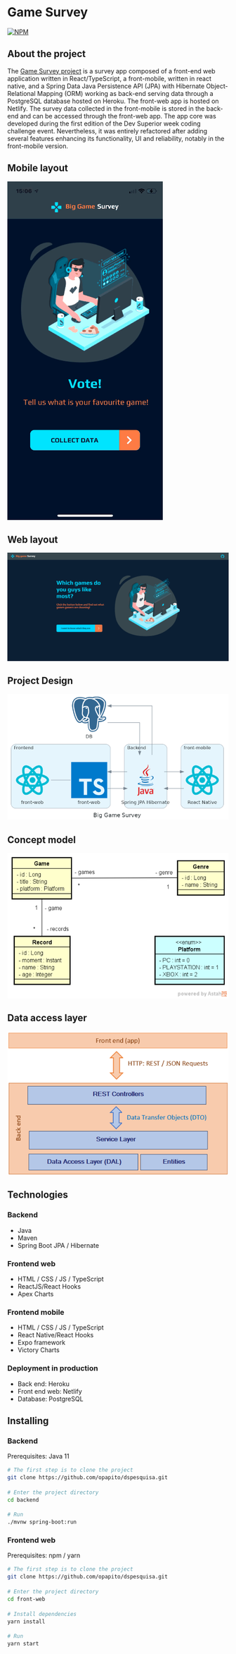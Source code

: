 # Game Survey

[![NPM](https://img.shields.io/npm/l/react)](https://github.com/opapito/dspesquisa/blob/master/LICENSE)

## About the project

The [Game Survey project](https://sds1-opapito.netlify.app/ "Game Survey") is a  survey app composed of a front-end web application written in React/TypeScript, a front-mobile, written in react native, and a Spring Data Java Persistence API (JPA) with Hibernate Object-Relational Mapping (ORM) working as back-end serving data through a PostgreSQL database hosted on Heroku. The front-web app is hosted on Netlify. The survey data collected in the front-mobile is stored in the back-end and can be accessed through the front-web app.  The app core was developed during the first edition of the Dev Superior week coding challenge event. Nevertheless, it was entirely refactored after adding several features enhancing its functionality, UI and reliability, notably in the front-mobile version.

## Mobile layout

![alt text](img/biggamesurvey.gif "Title Text")

## Web layout

![Web 1](img/biggamesurveywebVIEW.gif)

## Project Design

![Project Design](img/biggamesurveyPS.png)

## Concept model

![Concept model](img/biggamesurveyCM.png)

## Data access layer

![Data access layer](img/biggamesurveyDAL.png)

## Technologies

### Backend

- Java
- Maven
- Spring Boot JPA / Hibernate

### Frontend web

- HTML / CSS / JS / TypeScript
- ReactJS/React Hooks
- Apex Charts

### Frontend mobile

- HTML / CSS / JS / TypeScript
- React Native/React Hooks
- Expo framework
- Victory Charts


### Deployment in production

- Back end: Heroku
- Front end web: Netlify
- Database: PostgreSQL

## Installing

### Backend

Prerequisites: Java 11

```bash
# The first step is to clone the project
git clone https://github.com/opapito/dspesquisa.git

# Enter the project directory
cd backend

# Run
./mvnw spring-boot:run
```

### Frontend web

Prerequisites: npm / yarn

```bash
# The first step is to clone the project
git clone https://github.com/opapito/dspesquisa.git

# Enter the project directory
cd front-web

# Install dependencies
yarn install

# Run
yarn start
```
